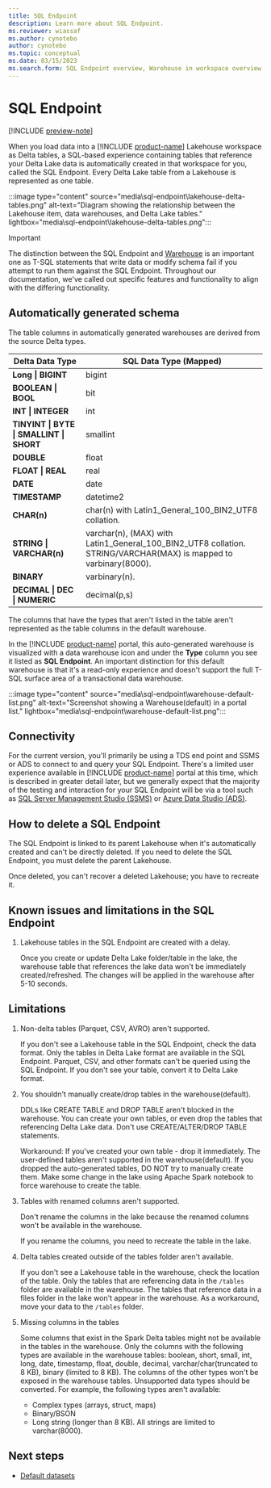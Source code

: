 ```yaml
---
title: SQL Endpoint
description: Learn more about SQL Endpoint.
ms.reviewer: wiassaf
ms.author: cynotebo
author: cynotebo
ms.topic: conceptual
ms.date: 03/15/2023
ms.search.form: SQL Endpoint overview, Warehouse in workspace overview
---
```


# SQL Endpoint

[!INCLUDE [preview-note](../includes/preview-note.md)]

When you load data into a [!INCLUDE [product-name](../includes/product-name.md)] Lakehouse workspace as Delta tables, a SQL-based experience containing tables that reference your Delta Lake data is automatically created in that workspace for you, called the SQL Endpoint. Every Delta Lake table from a Lakehouse is represented as one table.

:::image type="content" source="media\sql-endpoint\lakehouse-delta-tables.png" alt-text="Diagram showing the relationship between the Lakehouse item, data warehouses, and Delta Lake tables." lightbox="media\sql-endpoint\lakehouse-delta-tables.png":::

> [!IMPORTANT]
> The distinction between the SQL Endpoint and [Warehouse](warehouse.md) is an important one as T-SQL statements that write data or modify schema fail if you attempt to run them against the SQL Endpoint. Throughout our documentation, we've called out specific features and functionality to align with the differing functionality.

## Automatically generated schema

The table columns in automatically generated warehouses are derived from the source Delta types.

| **Delta Data Type** | **SQL Data** **Type (Mapped)** |
|---|---|
| **Long &#124;** **BIGINT** | bigint |
| **BOOLEAN &#124;** **BOOL** | bit |
| **INT &#124; INTEGER** | int |
| **TINYINT &#124; BYTE &#124;** **SMALLINT &#124; SHORT** | smallint |
| **DOUBLE** | float |
| **FLOAT &#124; REAL** | real |
| **DATE** | date |
| **TIMESTAMP** | datetime2 |
| **CHAR(n)** | char(n) with Latin1_General_100_BIN2_UTF8 collation. |
| **STRING &#124; VARCHAR(n)** | varchar(n), (MAX) with Latin1_General_100_BIN2_UTF8 collation. STRING/VARCHAR(MAX) is mapped to varbinary(8000). |
| **BINARY** | varbinary(n). |
| **DECIMAL &#124; DEC &#124; NUMERIC** | decimal(p,s) |

The columns that have the types that aren't listed in the table aren't represented as the table columns in the default warehouse.

In the [!INCLUDE [product-name](../includes/product-name.md)] portal, this auto-generated warehouse is visualized with a data warehouse icon and under the **Type** column you see it listed as **SQL Endpoint**. An important distinction for this default warehouse is that it's a read-only experience and doesn't support the full T-SQL surface area of a transactional data warehouse.

:::image type="content" source="media\sql-endpoint\warehouse-default-list.png" alt-text="Screenshot showing a Warehouse(default) in a portal list." lightbox="media\sql-endpoint\warehouse-default-list.png":::

## Connectivity

For the current version, you'll primarily be using a TDS end point and SSMS or ADS to connect to and query your SQL Endpoint. There's a limited user experience available in [!INCLUDE [product-name](../includes/product-name.md)] portal at this time, which is described in greater detail later, but we generally expect that the majority of the testing and interaction for your SQL Endpoint will be via a tool such as [SQL Server Management Studio (SSMS)](https://aka.ms/ssms) or [Azure Data Studio (ADS)](aka.ms/azuredatastudio).

## How to delete a SQL Endpoint

The SQL Endpoint is linked to its parent Lakehouse when it's automatically created and can't be directly deleted. If you need to delete the SQL Endpoint, you must delete the parent Lakehouse.

Once deleted, you can't recover a deleted Lakehouse; you have to recreate it.

## Known issues and limitations in the SQL Endpoint

1. Lakehouse tables in the SQL Endpoint are created with a delay.

   Once you create or update Delta Lake folder/table in the lake, the warehouse table that references the lake data won't be immediately created/refreshed. The changes will be applied in the warehouse after 5-10 seconds.

## Limitations

1. Non-delta tables (Parquet, CSV, AVRO) aren't supported.

   If you don't see a Lakehouse table in the SQL Endpoint, check the data format. Only the tables in Delta Lake format are available in the SQL Endpoint. Parquet, CSV, and other formats can't be queried using the SQL Endpoint. If you don't see your table, convert it to Delta Lake format.

1. You shouldn't manually create/drop tables in the warehouse(default).

   DDLs like CREATE TABLE and DROP TABLE aren't blocked in the warehouse. You can create your own tables, or even drop the tables that referencing Delta Lake data. Don't use CREATE/ALTER/DROP TABLE statements.

   Workaround: If you've created your own table - drop it immediately. The user-defined tables aren't supported in the warehouse(default). If you dropped the auto-generated tables, DO NOT try to manually create them. Make some change in the lake using Apache Spark notebook to force warehouse to create the table.

1. Tables with renamed columns aren't supported.

   Don't rename the columns in the lake because the renamed columns won't be available in the warehouse.

   If you rename the columns, you need to recreate the table in the lake.

1. Delta tables created outside of the tables folder aren't available.

   If you don't see a Lakehouse table in the warehouse, check the location of the table. Only the tables that are referencing data in the `/tables` folder are available in the warehouse. The tables that reference data in a files folder in the lake won't appear in the warehouse. As a workaround, move your data to the `/tables` folder.

1. Missing columns in the tables

   Some columns that exist in the Spark Delta tables might not be available in the tables in the warehouse. Only the columns with the following types are available in the warehouse tables: boolean, short, small, int, long, date, timestamp, float, double, decimal, varchar/char(truncated to 8 KB), binary (limited to 8 KB). The columns of the other types won't be exposed in the warehouse tables. Unsupported data types should be converted. For example, the following types aren't available:

   - Complex types (arrays, struct, maps)
   - Binary/BSON
   - Long string (longer than 8 KB). All strings are limited to varchar(8000).

## Next steps

- [Default datasets](datasets.md)
